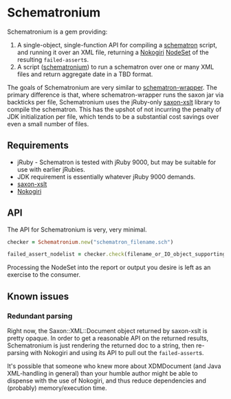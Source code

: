 # Schematronium

Schematronium is a gem providing:

1. A single-object, single-function API for compiling a [schematron](http://www.schematron.com/) script, and running it over an XML file, returning a [Nokogiri](Nokogiri.org) [NodeSet](http://www.rubydoc.info/github/sparklemotion/nokogiri/Nokogiri/XML/NodeSet) of the resulting `failed-assert`s.
2. A script ([schematronium](bin/schematronium)) to run a schematron over one or many XML files and return aggregate date in a TBD format.

The goals of Schematronium are very similar to [schematron-wrapper](https://github.com/Agilefreaks/schematron-wrapper).  The primary difference is that, where schematron-wrapper runs the saxon jar via backticks per file, Schematronium uses the jRuby-only [saxon-xslt](https://github.com/fidothe/saxon-xslt) library to compile the schematron.  This has the upshot of not incurring the penalty of JDK initialization per file, which tends to be a substantial cost savings over even a small number of files.

## Requirements

* jRuby - Schematron is tested with jRuby 9000, but may be suitable for use with earlier jRubies.
* JDK requirement is essentially whatever jRuby 9000 demands.
* [saxon-xslt](https://github.com/fidothe/saxon-xslt)
* [Nokogiri](Nokogiri.org)

## API

The API for Schematronium is very, very minimal.

```Ruby
checker = Schematronium.new("schematron_filename.sch")

failed_assert_nodelist = checker.check(filename_or_IO_object_supporting_read)
```

Processing the NodeSet into the report or output you desire is left as an exercise to the consumer.

## Known issues

### Redundant parsing

Right now, the Saxon::XML::Document object returned by saxon-xslt is pretty opaque.  In order to get a reasonable API on the returned results, Schematronium is just rendering the returned doc to a string, then re-parsing with Nokogiri and using its API to pull out the `failed-assert`s.

It's possible that someone who knew more about XDMDocument (and Java XML-handling in general) than your humble author might be able to dispense with the use of Nokogiri, and thus reduce dependencies and (probably) memory/execution time.
